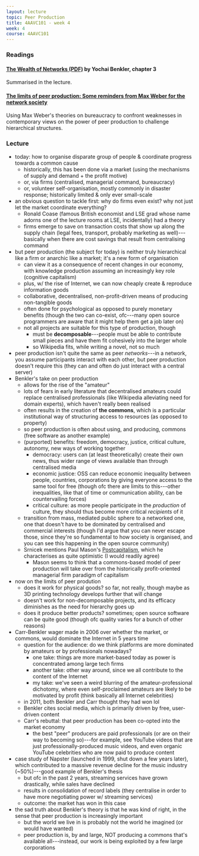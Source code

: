 ```yaml
---
layout: lecture
topic: Peer Production
title: 4AAVC101 - week 4
week: 4
course: 4AAVC101
---
```


### Readings

#### [The Wealth of Networks (PDF)](http://www.benkler.org/Benkler_Wealth_Of_Networks.pdf) by Yochai Benkler, chapter 3

Summarised in the lecture.

#### [The limits of peer production: Some reminders from Max Weber for the network society](http://journals.sagepub.com/doi/abs/10.1177/1461444810370951)

Using Max Weber's theories on bureaucracy to confront weaknesses in contemporary views on the power of peer production to challenge hierarchical structures.

### Lecture

* today: how to organise disparate group of people & coordinate progress towards a common cause
  * historically, this has been done via a market (using the mechanisms of supply and demand + the profit motive)
  * or, via firms (centralised, managerial command, bureaucracy)
  * or, volunteer self-organisation, mostly commonly in disaster response; historically limited & only ever small-scale
* an obvious question to tackle first: why do firms even exist? why not just let the market coordinate everything?
  * Ronald Coase (famous British economist and LSE grad whose name adorns one of the lecture rooms at LSE, incidentally) had a theory
  * firms emerge to save on transaction costs that show up along the supply chain (legal fees, transport, probably marketing as well)---basically when there are cost savings that result from centralising command
* but peer production (the subject for today) is neither truly hierarchical like a firm or anarchic like a market; it's a new form of organisation
  * can view it as a consequence of recent changes in our economy, with knowledge production assuming an increasingly key role (cognitive capitalism)
  * plus, w/ the rise of Internet, we can now cheaply create & reproduce information goods
  * collaborative, decentralised, non-profit-driven means of producing non-tangible goods
  * often done for psychological as opposed to purely monetary benefits (though the two can co-exist, ofc---many open source programmers are aware that it might help them get a job later on)
  * not all projects are suitable for this type of production, though
    * must be **decomposable**---people must be able to contribute small pieces and have them fit cohesively into the larger whole
    * so Wikipedia fits, while writing a novel, not so much
* peer production isn't quite the same as peer _networks_---in a network, you assume participants interact with each other, but peer production doesn't require this (they can and often do just interact with a central server)
* Benkler's take on peer production
  * allows for the rise of the "amateur"
  * lots of fears in early literature that decentralised amateurs could replace centralised professionals (like Wikipedia alleviating need for domain experts), which haven't really been realised
  * often results in the creation of **the commons**, which is a particular institutional way of structuring access to resources (as opposed to property)
  * so peer production is often about using, and producing, commons (free software as another example)
  * (purported) benefits: freedom, democracy, justice, critical culture, autonomy, new ways of working together
    * democracy: users can (at least theoretically) create their own news, thus wider range of views available than through centralised media
    * economic justice: OSS can reduce economic inequality between people, countries, corporations by giving everyone access to the same tool for free (though ofc there are limits to this---other inequalities, like that of time or communication ability, can be countervailing forces)
    * critical culture: as more people participate in the _production_ of culture, they should thus become more critical _recipients_ of it
  * transition from mass, mediated public sphere to a networked one, one that doesn't have to be dominated by centralised and commercial interests (though I'd argue that you can never escape those, since they're so fundamental to how society is organised, and you can see this happening in the open source community)
  * Srnicek mentions Paul Mason's [Postcapitalism](https://www.goodreads.com/book/show/24878857-postcapitalism), which he characterises as quite optimistic (I would readily agree)
    * Mason seems to think that a commons-based model of peer production will take over from the historically profit-oriented managerial firm paradigm of capitalism
* now on the limits of peer prodution
  * does it work for physical goods? so far, not really, though maybe as 3D printing technology develops further that will change
  * doesn't work for non-decomposable projects, and its efficacy diminishes as the need for hierarchy goes up
  * does it produce better products? sometimes; open source software can be quite good (though ofc quality varies for a bunch of other reasons)
* Carr-Benkler wager made in 2006 over whether the market, or commons, would dominate the Internet in 5 years time
  * question for the audience: do we think platforms are more dominated by amateurs or by professionals nowadays?
    * one take: things are more market-based today as power is concentrated among large tech firms
    * another take: other way around, since we all contribute to the content of the Internet
    * my take: we've seen a weird blurring of the amateur-professional dichotomy, where even self-proclaimed amateurs are likely to be motivated by profit (think basically all Internet celebrities)
  * in 2011, both Benkler and Carr thought they had won lol
  * Benkler cites social media, which is primarily driven by free, user-driven content
  * Carr's rebuttal: that peer production has been co-opted into the market economy
     * the best "peer" producers are paid professionals (or are on their way to becoming so)---for example, see YouTube videos that are just professionally-produced music videos, and even organic YouTube celebrities who are now paid to produce content
* case study of Napster (launched in 1999, shut down a few years later), which contributed to a massive revenue decline for the music industry (~50%)---good example of Benkler's thesis
  * but ofc in the past 2 years, streaming services have grown drastically, while sales have declined
  * results in consolidation of record labels (they centralise in order to have more negotiating power w/ streaming services)
  * outcome: the market has won in this case
* the sad truth about Benkler's theory is that he was kind of right, in the sense that peer production is increasingly important
  * but the world we live in is probably not the world he imagined (or would have wanted)
  * peer production is, by and large, NOT producing a commons that's available all---instead, our work is being exploited by a few large corporations
